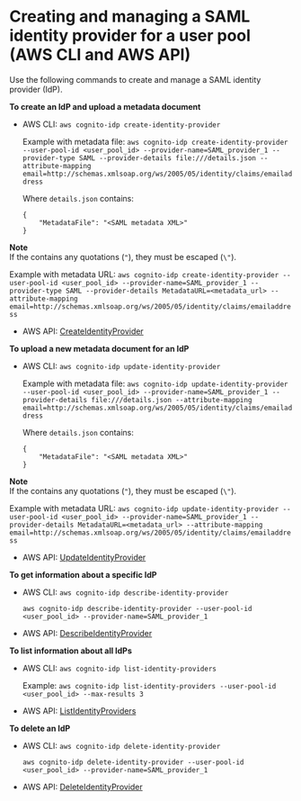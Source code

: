 # Creating and managing a SAML identity provider for a user pool \(AWS CLI and AWS API\)<a name="cognito-user-pools-managing-saml-idp-cli-api"></a>

Use the following commands to create and manage a SAML identity provider \(IdP\)\.

**To create an IdP and upload a metadata document**
+ AWS CLI: `aws cognito-idp create-identity-provider`

  Example with metadata file: `aws cognito-idp create-identity-provider --user-pool-id <user_pool_id> --provider-name=SAML_provider_1 --provider-type SAML --provider-details file:///details.json --attribute-mapping email=http://schemas.xmlsoap.org/ws/2005/05/identity/claims/emailaddress`

  Where `details.json` contains:

  ```
  { 
      "MetadataFile": "<SAML metadata XML>"
  }
  ```
**Note**  
If the *<SAML metadata XML>* contains any quotations \(`"`\), they must be escaped \(`\"`\)\.

  Example with metadata URL: `aws cognito-idp create-identity-provider --user-pool-id <user_pool_id> --provider-name=SAML_provider_1 --provider-type SAML --provider-details MetadataURL=<metadata_url> --attribute-mapping email=http://schemas.xmlsoap.org/ws/2005/05/identity/claims/emailaddress`
+ AWS API: [CreateIdentityProvider](https://docs.aws.amazon.com/cognito-user-identity-pools/latest/APIReference/API_CreateIdentityProvider.html)

**To upload a new metadata document for an IdP**
+ AWS CLI: `aws cognito-idp update-identity-provider`

  Example with metadata file: `aws cognito-idp update-identity-provider --user-pool-id <user_pool_id> --provider-name=SAML_provider_1 --provider-details file:///details.json --attribute-mapping email=http://schemas.xmlsoap.org/ws/2005/05/identity/claims/emailaddress`

  Where `details.json` contains:

  ```
  { 
      "MetadataFile": "<SAML metadata XML>"
  }
  ```
**Note**  
If the *<SAML metadata XML>* contains any quotations \(`"`\), they must be escaped \(`\"`\)\.

  Example with metadata URL: `aws cognito-idp update-identity-provider --user-pool-id <user_pool_id> --provider-name=SAML_provider_1 --provider-details MetadataURL=<metadata_url> --attribute-mapping email=http://schemas.xmlsoap.org/ws/2005/05/identity/claims/emailaddress`
+ AWS API: [UpdateIdentityProvider](https://docs.aws.amazon.com/cognito-user-identity-pools/latest/APIReference/API_UpdateIdentityProvider.html)

**To get information about a specific IdP**
+ AWS CLI: `aws cognito-idp describe-identity-provider`

  `aws cognito-idp describe-identity-provider --user-pool-id <user_pool_id> --provider-name=SAML_provider_1`
+ AWS API: [DescribeIdentityProvider](https://docs.aws.amazon.com/cognito-user-identity-pools/latest/APIReference/API_DescribeIdentityProvider.html)

**To list information about all IdPs**
+ AWS CLI: `aws cognito-idp list-identity-providers`

  Example: `aws cognito-idp list-identity-providers --user-pool-id <user_pool_id> --max-results 3`
+ AWS API: [ListIdentityProviders](https://docs.aws.amazon.com/cognito-user-identity-pools/latest/APIReference/API_ListIdentityProviders.html)

**To delete an IdP**
+ AWS CLI: `aws cognito-idp delete-identity-provider`

  `aws cognito-idp delete-identity-provider --user-pool-id <user_pool_id> --provider-name=SAML_provider_1`
+ AWS API: [DeleteIdentityProvider](https://docs.aws.amazon.com/cognito-user-identity-pools/latest/APIReference/API_DeleteIdentityProvider.html)